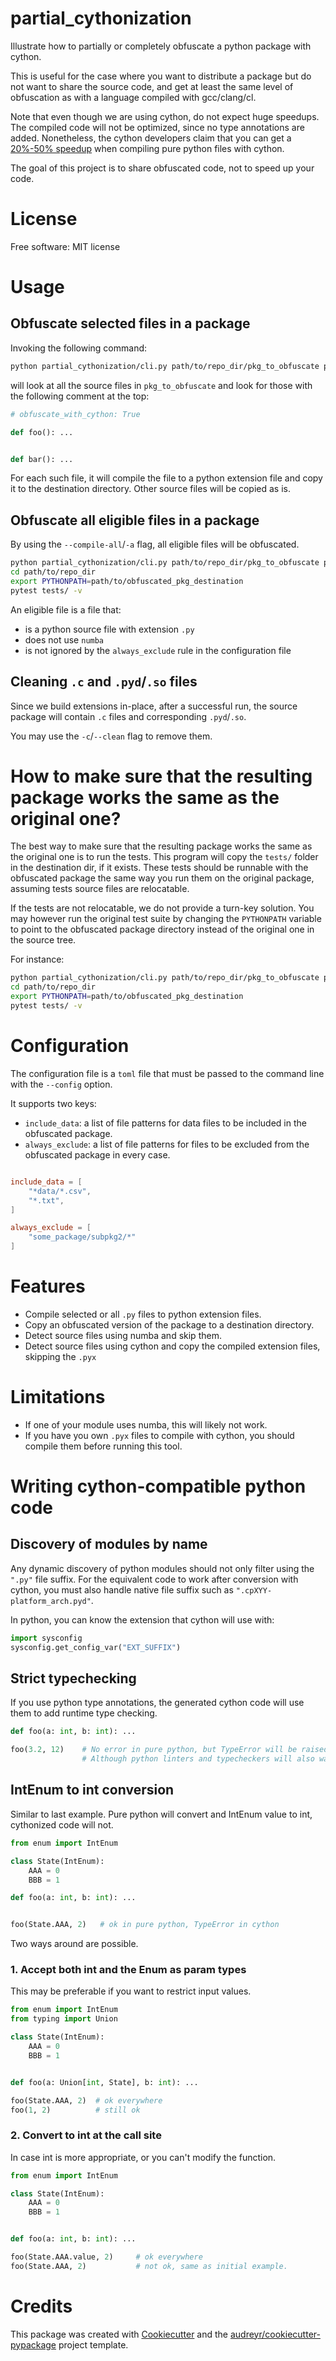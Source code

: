 # partial_cythonization

Illustrate how to partially or completely obfuscate a python package with cython.

This is useful for the case where you want to distribute a package but do not want to share the source code, and get at
least the same level of obfuscation as with a language compiled with gcc/clang/cl.

Note that even though we are using cython, do not expect huge speedups.
The compiled code will not be optimized, since no type annotations are added.
Nonetheless, the cython developers claim that you can get
a [20%-50% speedup](https://cython.readthedocs.io/en/latest/src/tutorial/pure.html) when compiling pure python files with cython.

The goal of this project is to share obfuscated code, not to speed up your code.

# License

Free software: MIT license

# Usage

## Obfuscate selected files in a package

Invoking the following command:

```bash
python partial_cythonization/cli.py path/to/repo_dir/pkg_to_obfuscate path/to/obfuscated_pkg_destination
```

will look at all the source files in `pkg_to_obfuscate` and look for those with the following comment at the top:

```python
# obfuscate_with_cython: True

def foo(): ...


def bar(): ...
```

For each such file, it will compile the file to a python extension file and copy it to the destination directory.
Other source files will be copied as is.

## Obfuscate all eligible files in a package

By using the `--compile-all`/`-a` flag, all eligible files will be obfuscated.

```bash
python partial_cythonization/cli.py path/to/repo_dir/pkg_to_obfuscate path/to/obfuscated_pkg_destination -a
cd path/to/repo_dir
export PYTHONPATH=path/to/obfuscated_pkg_destination
pytest tests/ -v
```

An eligible file is a file that:

- is a python source file with extension `.py`
- does not use `numba`
- is not ignored by the `always_exclude` rule in the configuration file

## Cleaning `.c` and `.pyd`/`.so` files

Since we build extensions in-place, after a successful run, the source package will contain `.c` files and corresponding `.pyd`/`.so`.

You may use the `-c`/`--clean` flag to remove them.

# How to make sure that the resulting package works the same as the original one?

The best way to make sure that the resulting package works the same as the original one is to run the tests. This program will copy the `tests/` folder in the destination dir, if it exists. These tests should be runnable with the obfuscated package the same way you run them on the original package, assuming tests source files are relocatable.

If the tests are not relocatable, we do not provide a turn-key solution.
You may however run the original test suite by changing the `PYTHONPATH` variable to point to the obfuscated package directory instead of the original one in the source tree.

For instance:

```bash
python partial_cythonization/cli.py path/to/repo_dir/pkg_to_obfuscate path/to/obfuscated_pkg_destination
cd path/to/repo_dir
export PYTHONPATH=path/to/obfuscated_pkg_destination
pytest tests/ -v
```

# Configuration

The configuration file is a `toml` file that must be passed to the command line with the `--config` option.

It supports two keys:
- `include_data`: a list of file patterns for data files to be included in the obfuscated package.
- `always_exclude`: a list of file patterns for files to be excluded from the obfuscated package in every case.

```toml

include_data = [
    "*data/*.csv",
    "*.txt",
]

always_exclude = [
    "some_package/subpkg2/*"
]

```

# Features

* Compile selected or all `.py` files to python extension files.
* Copy an obfuscated version of the package to a destination directory.
* Detect source files using numba and skip them.
* Detect source files using cython and copy the compiled extension files, skipping the `.pyx`

# Limitations

- If one of your module uses numba, this will likely not work.
- If you have you own `.pyx` files to compile with cython, you should compile them before running this tool.


# Writing cython-compatible python code

## Discovery of modules by name

Any dynamic discovery of python modules should not only filter using the `".py"` file suffix.
For the equivalent code to work after conversion with cython, you must also handle native file suffix such as `".cpXYY-platform_arch.pyd"`.

In python, you can know the extension that cython will use with:
```python
import sysconfig
sysconfig.get_config_var("EXT_SUFFIX")
```

## Strict typechecking

If you use python type annotations, the generated cython code will use them to add
runtime type checking.

```python
def foo(a: int, b: int): ...

foo(3.2, 12)    # No error in pure python, but TypeError will be raised after the module is cythonized
                # Although python linters and typecheckers will also warn you about mismatching types
```

## IntEnum to int conversion

Similar to last example. Pure python will convert and IntEnum value to int,
cythonized code will not.

```python
from enum import IntEnum

class State(IntEnum):
    AAA = 0
    BBB = 1

def foo(a: int, b: int): ...


foo(State.AAA, 2)   # ok in pure python, TypeError in cython

```
Two ways around are possible.

### 1. Accept both int and the Enum as param types

This may be preferable if you want to restrict input values.

```python
from enum import IntEnum
from typing import Union

class State(IntEnum):
    AAA = 0
    BBB = 1


def foo(a: Union[int, State], b: int): ...

foo(State.AAA, 2)  # ok everywhere
foo(1, 2)          # still ok
```

### 2. Convert to int at the call site

In case int is more appropriate, or you can't modify the function.


```python
from enum import IntEnum

class State(IntEnum):
    AAA = 0
    BBB = 1


def foo(a: int, b: int): ...

foo(State.AAA.value, 2)     # ok everywhere
foo(State.AAA, 2)           # not ok, same as initial example.
```


# Credits

This package was created with [Cookiecutter][1] and the [audreyr/cookiecutter-pypackage][2] project template.


[1]: https://github.com/audreyr/cookiecutter

[2]: https://github.com/audreyr/cookiecutter-pypackage
